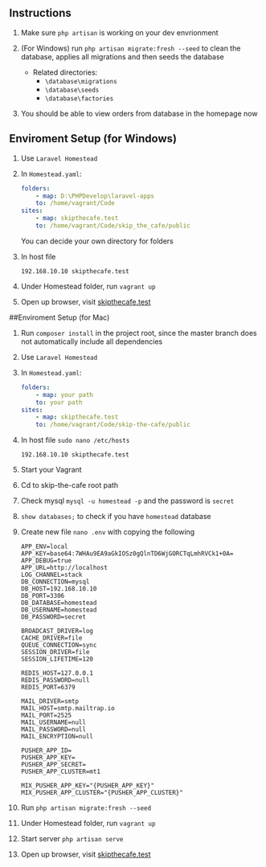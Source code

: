 ## Instructions
1. Make sure `php artisan` is working on your dev envrionment

2. (For Windows) run `php artisan migrate:fresh --seed` to clean the database, applies all migrations and then seeds the database
    * Related directories: 
        * `\database\migrations`
        * `\database\seeds`
        * `\database\factories`

3. You should be able to view orders from database in the homepage now


## Enviroment Setup (for Windows)
1. Use `Laravel Homestead`

2. In `Homestead.yaml`:
    ```yaml
    folders:
        - map: D:\PHPDevelop\laravel-apps
        to: /home/vagrant/Code
    sites:
        - map: skipthecafe.test
        to: /home/vagrant/Code/skip_the_cafe/public
    ```
    You can decide your own directory for folders

3. In host file
    ```
    192.168.10.10 skipthecafe.test
    ```

4. Under Homestead folder, run `vagrant up`

5. Open up browser, visit [skipthecafe.test](skipthecafe.test)


##Enviroment Setup (for Mac)

1. Run `composer install` in the project root, since the master branch does not automatically include all dependencies 

2. Use `Laravel Homestead`

3. In `Homestead.yaml`:

   ```yaml
   folders:
       - map: your path
       to: your path
   sites:
       - map: skipthecafe.test
       to: /home/vagrant/Code/skip-the-cafe/public
   ```

4. In host file `sudo nano /etc/hosts`

   ```
   192.168.10.10 skipthecafe.test
   ```

5. Start your Vagrant

6. Cd to skip-the-cafe root path

7. Check mysql `mysql -u homestead -p` and the password is `secret`

8. `show databases;` to check if you have `homestead` database

9. Create new file `nano .env` with copying the following

   ```APP_NAME=Laravel
   APP_ENV=local
   APP_KEY=base64:7WHAu9EA9aGkIOSz0gQlnTD6WjGORCTqLmhRVCk1+0A=
   APP_DEBUG=true
   APP_URL=http://localhost
   LOG_CHANNEL=stack
   DB_CONNECTION=mysql
   DB_HOST=192.168.10.10
   DB_PORT=3306
   DB_DATABASE=homestead
   DB_USERNAME=homestead
   DB_PASSWORD=secret
   
   BROADCAST_DRIVER=log
   CACHE_DRIVER=file
   QUEUE_CONNECTION=sync
   SESSION_DRIVER=file
   SESSION_LIFETIME=120
   
   REDIS_HOST=127.0.0.1
   REDIS_PASSWORD=null
   REDIS_PORT=6379
   
   MAIL_DRIVER=smtp
   MAIL_HOST=smtp.mailtrap.io
   MAIL_PORT=2525
   MAIL_USERNAME=null
   MAIL_PASSWORD=null
   MAIL_ENCRYPTION=null
   
   PUSHER_APP_ID=
   PUSHER_APP_KEY=
   PUSHER_APP_SECRET=
   PUSHER_APP_CLUSTER=mt1
   
   MIX_PUSHER_APP_KEY="{PUSHER_APP_KEY}"
   MIX_PUSHER_APP_CLUSTER="{PUSHER_APP_CLUSTER}"
   ```

10. Run `php artisan migrate:fresh --seed`

11. Under Homestead folder, run `vagrant up`

12. Start server `php artisan serve` 

13. Open up browser, visit [skipthecafe.test](skipthecafe.test)



